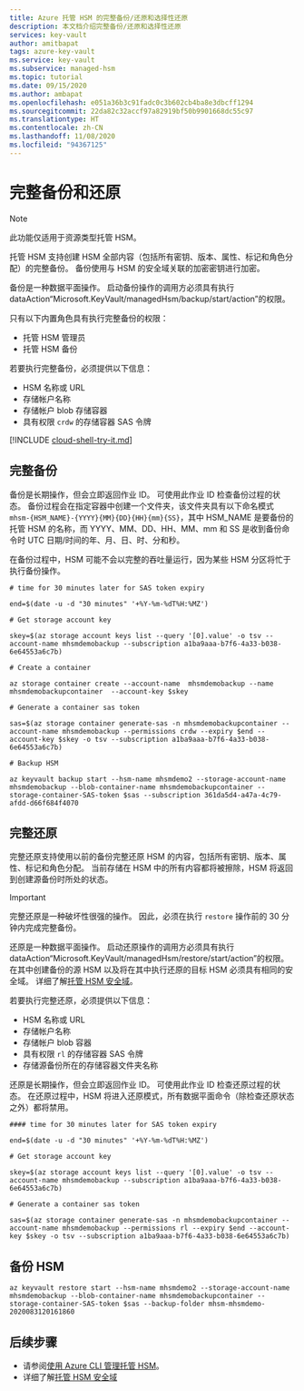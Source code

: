 ```yaml
---
title: Azure 托管 HSM 的完整备份/还原和选择性还原
description: 本文档介绍完整备份/还原和选择性还原
services: key-vault
author: amitbapat
tags: azure-key-vault
ms.service: key-vault
ms.subservice: managed-hsm
ms.topic: tutorial
ms.date: 09/15/2020
ms.author: ambapat
ms.openlocfilehash: e051a36b3c91fadc0c3b602cb4ba8e3dbcff1294
ms.sourcegitcommit: 22da82c32accf97a82919bf50b9901668dc55c97
ms.translationtype: HT
ms.contentlocale: zh-CN
ms.lasthandoff: 11/08/2020
ms.locfileid: "94367125"
---
```

# <a name="full-backup-and-restore"></a>完整备份和还原

> [!NOTE]
> 此功能仅适用于资源类型托管 HSM。

托管 HSM 支持创建 HSM 全部内容（包括所有密钥、版本、属性、标记和角色分配）的完整备份。 备份使用与 HSM 的安全域关联的加密密钥进行加密。

备份是一种数据平面操作。 启动备份操作的调用方必须具有执行 dataAction“Microsoft.KeyVault/managedHsm/backup/start/action”的权限。

只有以下内置角色具有执行完整备份的权限：
- 托管 HSM 管理员
- 托管 HSM 备份

若要执行完整备份，必须提供以下信息：
- HSM 名称或 URL
- 存储帐户名称
- 存储帐户 blob 存储容器
- 具有权限 `crdw` 的存储容器 SAS 令牌

[!INCLUDE [cloud-shell-try-it.md](../../../includes/cloud-shell-try-it.md)]

## <a name="full-backup"></a>完整备份

备份是长期操作，但会立即返回作业 ID。 可使用此作业 ID 检查备份过程的状态。 备份过程会在指定容器中创建一个文件夹，该文件夹具有以下命名模式 `mhsm-{HSM_NAME}-{YYYY}{MM}{DD}{HH}{mm}{SS}`，其中 HSM_NAME 是要备份的托管 HSM 的名称，而 YYYY、MM、DD、HH、MM、mm 和 SS 是收到备份命令时 UTC 日期/时间的年、月、日、时、分和秒。

在备份过程中，HSM 可能不会以完整的吞吐量运行，因为某些 HSM 分区将忙于执行备份操作。

```azurecli-interactive
# time for 30 minutes later for SAS token expiry

end=$(date -u -d "30 minutes" '+%Y-%m-%dT%H:%MZ')

# Get storage account key

skey=$(az storage account keys list --query '[0].value' -o tsv --account-name mhsmdemobackup --subscription a1ba9aaa-b7f6-4a33-b038-6e64553a6c7b)

# Create a container

az storage container create --account-name  mhsmdemobackup --name mhsmdemobackupcontainer  --account-key $skey

# Generate a container sas token

sas=$(az storage container generate-sas -n mhsmdemobackupcontainer --account-name mhsmdemobackup --permissions crdw --expiry $end --account-key $skey -o tsv --subscription a1ba9aaa-b7f6-4a33-b038-6e64553a6c7b)

# Backup HSM

az keyvault backup start --hsm-name mhsmdemo2 --storage-account-name mhsmdemobackup --blob-container-name mhsmdemobackupcontainer --storage-container-SAS-token $sas --subscription 361da5d4-a47a-4c79-afdd-d66f684f4070
```

## <a name="full-restore"></a>完整还原

完整还原支持使用以前的备份完整还原 HSM 的内容，包括所有密钥、版本、属性、标记和角色分配。 当前存储在 HSM 中的所有内容都将被擦除，HSM 将返回到创建源备份时所处的状态。

> [!IMPORTANT]
> 完整还原是一种破坏性很强的操作。 因此，必须在执行 `restore` 操作前的 30 分钟内完成完整备份。

还原是一种数据平面操作。 启动还原操作的调用方必须具有执行 dataAction“Microsoft.KeyVault/managedHsm/restore/start/action”的权限。 在其中创建备份的源 HSM 以及将在其中执行还原的目标 HSM 必须具有相同的安全域。 详细了解[托管 HSM 安全域](security-domain.md)。

若要执行完整还原，必须提供以下信息：
- HSM 名称或 URL
- 存储帐户名称
- 存储帐户 blob 容器
- 具有权限 `rl` 的存储容器 SAS 令牌
- 存储源备份所在的存储容器文件夹名称

还原是长期操作，但会立即返回作业 ID。 可使用此作业 ID 检查还原过程的状态。 在还原过程中，HSM 将进入还原模式，所有数据平面命令（除检查还原状态之外）都将禁用。

```azurecli-interactive
#### time for 30 minutes later for SAS token expiry

end=$(date -u -d "30 minutes" '+%Y-%m-%dT%H:%MZ')

# Get storage account key

skey=$(az storage account keys list --query '[0].value' -o tsv --account-name mhsmdemobackup --subscription a1ba9aaa-b7f6-4a33-b038-6e64553a6c7b)

# Generate a container sas token

sas=$(az storage container generate-sas -n mhsmdemobackupcontainer --account-name mhsmdemobackup --permissions rl --expiry $end --account-key $skey -o tsv --subscription a1ba9aaa-b7f6-4a33-b038-6e64553a6c7b)
```

## <a name="backup-hsm"></a>备份 HSM

```
az keyvault restore start --hsm-name mhsmdemo2 --storage-account-name mhsmdemobackup --blob-container-name mhsmdemobackupcontainer --storage-container-SAS-token $sas --backup-folder mhsm-mhsmdemo-2020083120161860
```

## <a name="next-steps"></a>后续步骤
- 请参阅[使用 Azure CLI 管理托管 HSM](key-management.md)。
- 详细了解[托管 HSM 安全域](security-domain.md)